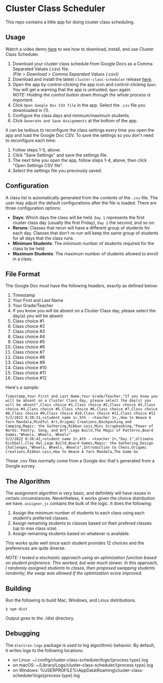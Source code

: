 # Cluster Class Scheduler

This repo contains a little app for doing cluster class scheduling.

## Usage

Watch a video demo [here](https://youtu.be/r8avNMhHAAA) to see how to download, install, and use Cluster Class Scheduler.

1. Download your cluster class schedule from Google Docs as a Comma Separated Values (.csv) file.  
_(File > Download > Comma Separated Values (.csv))_
2. Download and install the latest `cluster-class-scheduler` release [here](https://github.com/criccomini/cluster-class-scheduler/releases).
3. Open the app by control-clicking the app icon and control-clicking `Open`.  
You will get a warning that the app is untrusted; `Open` again.  
_NOTE: Holding the control button down through the whole process is important._
4. Click `Open Google Doc CSV file` in the app. Select the `.csv` file you downloaded in (1).
5. Configure the class days and mininum/maximum students.
6. Click `Generate and Save Assignments` at the bottom of the app.

It can be tedious to reconfigure the class settings every time you open the app and load the Google Doc CSV. To save the settings so you don't need to reconfigure each time:

1. Follow steps 1-5, above.
2. Click "Save Settings" and save the settings file.
3. The next time you open the app, follow steps 1-4, above, then click "Open Settings CSV file".
4. Select the settings file you previously saved.

## Configuration

A class list is automatically generated from the contents of the `.csv` file. The user may adjust the default configurations after the file is loaded. There are three configuration options:

* **Days**: Which days the class will be held. `Day 1` represents the first cluster class day (usually the first Friday), `Day 2` the second, and so on.
* **Reruns**: Classes that rerun will have a different group of students for each day. Classes that don't re-run will keep the same group of students for all days that the class runs.
* **Minimum Students**: The minimum number of students required for the class to be held.
* **Maximum Students**: The maximum number of students allowed to enroll in a class.

## File Format

The Google Doc must have the following headers, exactly as defined below:

1. Timestamp
2. Your First and Last Name
3. Your Grade/Teacher
4. If you know you will be absent on a Cluster Class day, please select the day(s) you will be absent
5. Class choice #1
6. Class choice #2
7. Class choice #3
8. Class choice #4
9. Class choice #5
10. Class choice #6
11. Class choice #7
12. Class choice #8
13. Class choice #9
14. Class choice #10
15. Class choice #11
16. Class choice #12

Here's a sample:

```
Timestamp,Your First and Last Name,Your Grade/Teacher,"If you know you will be absent on a Cluster Class day, please select the day(s) you will be absent",Class choice #1,Class choice #2,Class choice #3,Class choice #4,Class choice #5,Class choice #6,Class choice #7,Class choice #8,Class choice #9,Class choice #10,Class choice #11,Class choice #12
5/2/2022 8:38:31,<student name 1>,5th - <teacher 1>,,How to Weave A Yarn Mandala,Mindful Art,Origami Creations,Backpacking and Camping,Magic: the Gathering,Ribbon Leis,Mini Scrapbooking,"Power of Words: Poetry, Song, and Art",Lego Build,The Magic of Patterns,Board Games,"Wheels, Wheels, Wheels"
5/2/2022 8:38:42,<student name 2>,4th - <teacher 2>,"Day 1",Ultimate Kickball,Clay Owl,Lego Build,Board Games,Magic: the Gathering,Design Challenges,"Wheels, Wheels, Wheels",Introduction to Chess,Origami Creations,Ribbon Leis,How to Weave A Yarn Mandala,The Game Go
```

These .csv files normally come from a Google doc that's generated from a Google survey.

## The Algorithm

The assignment algorithm is very basic, and definitely will have issues in certain circumstances. Nevertheless, it works given the choice distribution we have. `assigner.js` contains the bulk of the logic. It does the following:

1. Assign the minimum number of students to each class using each student's preferred classes.
2. Assign remaining students to classes based on their prefered classes (up to max class size).
3. Assign remaining students based on whatever is available.

This works quite well since each student provides 12 choices and the preferences are quite diverse.

_NOTE: I tested a stochastic approach using an optimization function based on student preference. This worked, but was much slower. In this approach, I randomly assigned students to clases, then proposed swapping students randomly; the swap was allowed if the optimization score improved._

## Building

Run the following to build Mac, Windows, and Linux distributions.

```
$ npm dist
```

Output goes to the ./dist directory.

## Debugging

The `electron-logs` package is used to log algorithmic behavior. By default, it writes logs to the following locations:

* on Linux: ~/.config/cluster-class-scheduler/logs/{process type}.log
* on macOS: ~/Library/Logs/cluster-class-scheduler/{process type}.log
* on Windows: %USERPROFILE%\AppData\Roaming\cluster-class-scheduler\logs\{process type}.log
